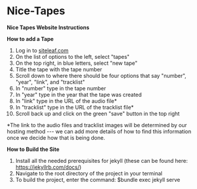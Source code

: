 # Nice-Tapes

**Nice Tapes Website Instructions**

**How to add a Tape**

1.  Log in to [siteleaf.com](http://siteleaf.com)
2.  On the list of options to the left, select "tapes"
3.  On the top right, in blue letters, select "new tape"
4.  Title the tape with the tape number
5.  Scroll down to where there should be four options that say "number", "year", "link", and "tracklist"
6.  In "number" type in the tape number
7.  In "year" type in the year that the tape was created
8.  In "link" type in the URL of the audio file*
9.  In "tracklist" type in the URL of the tracklist file*
10. Scroll back up and click on the green "save" button in the top right

*The link to the audio files and tracklist images will be determined by our hosting method --- we can add more details of how to find this information once we decide how that is being done.



**How to Build the Site**

1.  Install all the needed prerequisites for jekyll (these can be found here: <https://jekyllrb.com/docs/>)
2.  Navigate to the root directory of the project in your terminal
3.  To build the project, enter the command: $bundle exec jekyll serve
